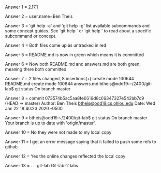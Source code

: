 Answer 1 = 2.17.1

Answer 2 = user.name=Ben Theis

Answer 3 = 'git help -a' and 'git help -g' list available subcommands and some
concept guides. See 'git help <command>' or 'git help <concept>'
to read about a specific subcommand or concept.

Answer 4 = Both files come up as untracked in red

Answer 5 = README.md is now in green which means it is committed

Answer 6 = Now both README.md and answers.md are both green, meaning there both committed

Answer 7 = 2 files changed, 8 insertions(+)
 create mode 100644 README.md
 create mode 100644 answers.md
btheis@odd19:~/2400/git-lab$ git status
On branch master

Answer 8 = commit 073574b5ac5aa8fe0616d8c06347327e542bb7c9 (HEAD -> master)
Author: Ben Theis <btheis@odd19.cs.ohiou.edu>
Date:   Wed Jan 22 18:40:23 2020 -0500

Answer 9 = btheis@odd19:~/2400/git-lab$ git status
On branch master
Your branch is up to date with 'origin/master'.

Answer 10 = No they were not made to my local copy

Answer 11 = I get an error message saying that it failed to push some refs to github

Answer 12 = Yes the online changes reflected the local copy

Answer 13 = .  ..  git-lab	Git-lab-2  labs



